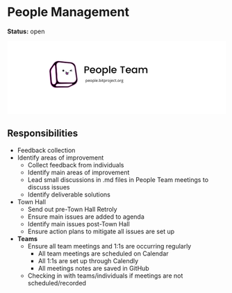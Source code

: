# People Management
**Status:** open

![](/.gitbook/assets/people-team-4.png)

## Responsibilities 
  - Feedback collection
  - Identify areas of improvement
    - Collect feedback from individuals
    - Identify main areas of improvement
    - Lead small discussions in .md files in People Team meetings to discuss issues
    - Identify deliverable solutions
  - Town Hall
    - Send out pre-Town Hall Retroly
    - Ensure main issues are added to agenda
    - Identify main issues post-Town Hall
    - Ensure action plans to mitigate all issues are set up
  - **Teams**
    - Ensure all team meetings and 1:1s are occurring regularly
      - All team meetings are scheduled on Calendar
      - All 1:1s are set up through Calendly
      - All meetings notes are saved in GitHub
    - Checking in with teams/individuals if meetings are not scheduled/recorded
